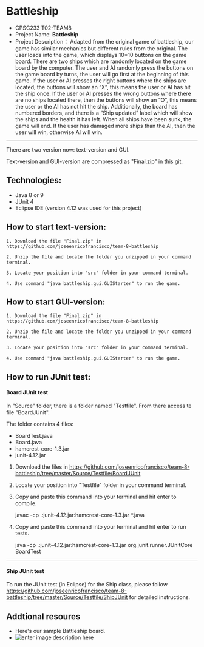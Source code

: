 

# Battleship

- CPSC233 T02-TEAM8
- Project Name: **Battleship**
- Project Description：
  Adapted from the original game of battleship, our game has similar mechanics but different rules from the original. The user loads into the game, which displays 10*10 buttons on the game board. There are two ships which are randomly located on the game board by the computer. The user and AI randomly press the buttons on the game board by turns, the user will go first at the beginning of this game. If the user or AI presses the right buttons where the ships are located, the buttons will show an “X”, this means the user or AI has hit the ship once. If the user or AI presses the wrong buttons where there are no ships located there, then the buttons will show an “O”, this means the user or the AI has not hit the ship. Additionally, the board has numbered borders, and there is a “Ship updated” label which will show the ships and the health it has left. When all ships have been sunk, the game will end. If the user has damaged more ships than the AI, then the user will win, otherwise AI will win.
  
***
There are two version now: text-version and GUI.

Text-version and GUI-version are compressed as "Final.zip" in this git.



## Technologies:
- Java 8 or 9
- JUnit 4
- Eclipse IDE (version 4.12 was used for this project)

## How to start text-version:
    
    1. Download the file "Final.zip" in https://github.com/joseenricofrancisco/team-8-battleship

    2. Unzip the file and locate the folder you unzipped in your command terminal.

	3. Locate your position into "src" folder in your command terminal.

    4. Use command "java battleship.gui.GUIStarter" to run the game.

## How to start GUI-version:
    
    1. Download the file "Final.zip" in https://github.com/joseenricofrancisco/team-8-battleship

    2. Unzip the file and locate the folder you unzipped in your command terminal.

	3. Locate your position into "src" folder in your command terminal.

    4. Use command "java battleship.gui.GUIStarter" to run the game.

## How to run JUnit test:

#### Board JUnit test
In "Source" folder, there is a folder named "Testfile". From there access te file "BoardJUnit".


The folder contains 4 files:
- BoardTest.java
- Board.java
- hamcrest-core-1.3.jar
- junit-4.12.jar

1. Download the files in https://github.com/joseenricofrancisco/team-8-battleship/tree/master/Source/Testfile/BoardJUnit

2. Locate your position into "Testfile" folder in your command terminal.

3. Copy and paste this command into your terminal and hit enter to compile.

   javac -cp .:junit-4.12.jar:hamcrest-core-1.3.jar *.java

4. Copy and paste this command into your terminal and hit enter to run tests.

   java -cp .:junit-4.12.jar:hamcrest-core-1.3.jar org.junit.runner.JUnitCore BoardTest

***
#### Ship JUnit test
To run the JUnit test (in Eclipse) for the Ship class, please follow https://github.com/joseenricofrancisco/team-8-battleship/tree/master/Source/Testfile/ShipJUnit for detailed instructions.
    
## Addtional resoures
- Here's our sample Battleship board.
- ![enter image description here](https://lh3.googleusercontent.com/pEBTamnuMio1JII_3dQfE61FUOHsGn9I-FRc_f2Q8FZAuEO2VYTgoZSfEEcnVT_bXMqvL2Ro0QU "Battleship Game Board")





